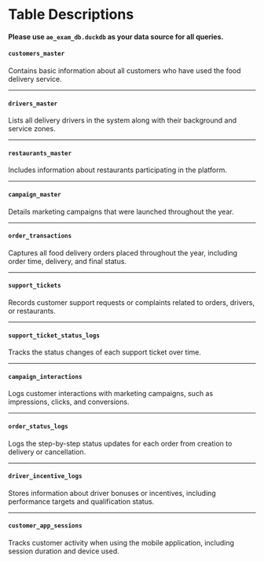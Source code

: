 
# Table Descriptions

#### Please use `ae_exam_db.duckdb` as your data source for all queries.

#### `customers_master`  
Contains basic information about all customers who have used the food delivery service.

---

#### `drivers_master`  
Lists all delivery drivers in the system along with their background and service zones.

---

#### `restaurants_master`  
Includes information about restaurants participating in the platform.

---

#### `campaign_master`  
Details marketing campaigns that were launched throughout the year.

---

#### `order_transactions`  
Captures all food delivery orders placed throughout the year, including order time, delivery, and final status.

---

#### `support_tickets`  
Records customer support requests or complaints related to orders, drivers, or restaurants.

---

#### `support_ticket_status_logs`  
Tracks the status changes of each support ticket over time.

---

#### `campaign_interactions`  
Logs customer interactions with marketing campaigns, such as impressions, clicks, and conversions.

---

#### `order_status_logs`  
Logs the step-by-step status updates for each order from creation to delivery or cancellation.

---

#### `driver_incentive_logs`  
Stores information about driver bonuses or incentives, including performance targets and qualification status.

---

#### `customer_app_sessions`  
Tracks customer activity when using the mobile application, including session duration and device used.
